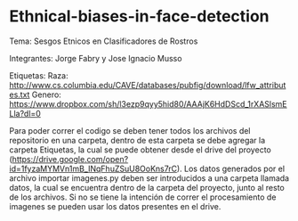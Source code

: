 # Ethnical-biases-in-face-detection

Tema: Sesgos Etnicos en Clasificadores de Rostros

Integrantes: Jorge Fabry y Jose Ignacio Musso


Etiquetas:
Raza: http://www.cs.columbia.edu/CAVE/databases/pubfig/download/lfw_attributes.txt
Genero: https://www.dropbox.com/sh/l3ezp9qyy5hid80/AAAjK6HdDScd_1rXASlsmELla?dl=0

Para poder correr el codigo se deben tener todos los archivos del repositorio en una carpeta, dentro de esta carpeta se debe agregar la carpeta Etiquetas, la cual se puede obtener desde el drive del proyecto (https://drive.google.com/open?id=1fyzaMYMVn1mB_INqFhuZSuU8OoKns7rC). Los datos generados por el archivo importar imagenes.py deben ser introducidos a una carpeta llamada datos, la cual se encuentra dentro de la carpeta del proyecto, junto al resto de los archivos. Si no se tiene la intención de correr el procesamiento de imagenes se pueden usar los datos presentes en el drive.

